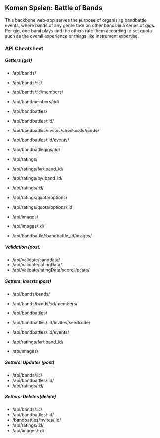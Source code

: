 ## Komen Spelen: Battle of Bands

This backbone web-app serves the purpose of organising bandbattle events, where bands of any genre take on other bands in a series of gigs. Per gig, one band plays and the others rate them according to set quota such as the overall experience or things like instrument expertise.

### API Cheatsheet

##### Getters (get)

- /api/bands/
- /api/bands/:id/

- /api/bands/:id/members/
- /api/bandmembers/:id/

- /api/bandbattles/
- /api/bandbattles/:id/
- /api/bandbattles/invites/checkcode/:code/

- /api/bandbattles/:id/events/
- /api/bandbattlegigs/:id/

- /api/ratings/
- /api/ratings/for/:band_id/
- /api/ratings/by/:band_id/
- /api/ratings/:id/

- /api/ratings/quota/options/
- /api/ratings/quota/options/:id

- /api/images/
- /api/images/:id/
- /api/bandbattle/:bandbattle_id/images/

##### Validation (post)

- /api/validate/banddata/
- /api/validate/ratingData/
- /api/validate/ratingData/scoreUpdate/

##### Setters: Inserts (post)

- /api/bands/bands/
- /api/bands/bands/:id/members/

- /api/bandbattles/
- /api/bandbattles/:id/invites/sendcode/
- /api/bandbattles/:id/events/

- /api/ratings/for/:band_id/

- /api/images/

##### Setters: Updates (post)

- /api/bands/:id/
- /api/bandbattles/:id/
- /api/ratings/:id/

##### Setters: Deletes (delete)

- /api/bands/:id/
- /api/bandbattles/:id/
- /bandbattles/invites/:id/
- /api/ratings/:id/
- /api/images/:id/

